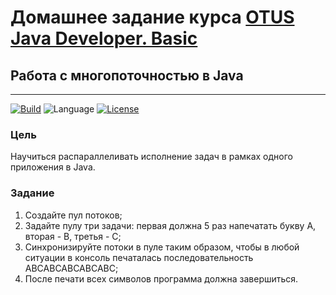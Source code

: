 # Домашнее задание курса [OTUS Java Developer. Basic](https://otus.ru/lessons/java-basic/)

## Работа с многопоточностью в Java

---
[![Build](https://github.com/alexey-sidorov-dev/otus-java-multithreading-part-two/workflows/Build/badge.svg)](https://github.com/alexey-sidorov-dev/otus-java-multithreading-part-two/actions)
![Language](https://img.shields.io/github/languages/top/alexey-sidorov-dev/otus-java-multithreading-part-two)
[![License](https://img.shields.io/github/license/alexey-sidorov-dev/otus-java-multithreading-part-two)](https://github.com/alexey-sidorov-dev/otus-java-multithreading-part-two/blob/master/LICENSE)

### Цель

Научиться распараллеливать исполнение задач в рамках одного приложения в Java.

### Задание

1. Создайте пул потоков;
2. Задайте пулу три задачи: первая должна 5 раз напечатать букву A, вторая - B, третья - C;
3. Синхронизируйте потоки в пуле таким образом, чтобы в любой ситуации в консоль печаталась
   последовательность ABCABCABCABCABC;
4. После печати всех символов программа должна завершиться.




